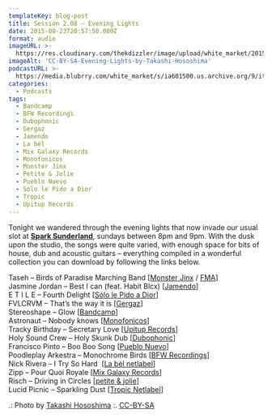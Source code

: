 ```yaml
---
templateKey: blog-post
title: Session 2.08 – Evening Lights
date: 2015-08-23T20:57:58.000Z
format: audio
imageURL: >-
  https://res.cloudinary.com/thekdizzler/image/upload/white_market/2015/08/11368969736_a022818f99_k-e1440357496329.jpg
imageAlt: 'CC-BY-SA-Evening-Lights-by-Takashi-Hososhima'
podcastURL: >-
  https://media.blubrry.com/white_market/s/ia601500.us.archive.org/9/items/WhiteMarket20150823Session208/WhiteMarket-20150823-Session208.mp3
categories:
  - Podcasts
tags:
  - Bandcamp
  - BFW Recordings
  - Dubophonic
  - Gergaz
  - Jamendo
  - La bèl
  - Mix Galaxy Records
  - Monofonicos
  - Monster Jinx
  - Petite & Jolie
  - Pueblo Nuevo
  - Sólo le Pido a Dior
  - Tropic
  - Upitup Records
---
```


Tonight we wandered through the evening lights that now invade our usual slot at **[Spark Sunderland](http://www.sparksunderland.com/)**, sundays between 8pm and 9pm. With the dusk upon the studio, the songs were quite varied, with enough space for bits of house, dub and acoustic guitars – everything compiled in a wonderful collection you can download by following the links below.

Taseh – Birds of Paradise Marching Band \[[Monster Jinx](https://taseh.bandcamp.com/) / [FMA](http://freemusicarchive.org/music/Taseh/Dekotora/)\]  
Jasmine Jordan – Best I can (feat. Habit Blcx) \[[Jamendo](https://www.jamendo.com/en/list/a147554/time-travel-ep)\]  
E T I L E – Fourth Delight \[[Sólo le Pido a Dior](https://sololepidoadior.bandcamp.com/album/spd-08-our-imaginary-friend)\]  
FVLCRVM – That’s the way it is \[[Gergaz](http://www.gergaz.com/portfolio/fvlcrvm-notch-ep/)\]  
Stereoshape – Glow \[[Bandcamp](https://stereoshape.bandcamp.com/album/sepia)\]  
Astronaut – Nobody knows \[[Monofonicos](http://monofonicos.net/mns-005-va-colores-nublados/)\]  
Tracky Birthday – Secretary Love \[[Upitup Records](http://www.upitup.com/tracky/newalbum/)\]  
Holy Sound Crew – Holy Skunk Dub \[[Dubophonic](http://www.dubophonic.com/2015/03/dph020-mexican-stepper-run-tell-remixed.html)\]  
Francisco Pinto – Boo Boo Song \[[Pueblo Nuevo](https://archive.org/details/pn037)\]  
Poodleplay Arkestra – Monochrome Birds \[[BFW Recordings](http://www.bfwrecordings.com/releases/PoodleplayArkestra/MonochromeBirds/)\]  
Nick Rivera – I Try So Hard  \[[La bèl netlabel](http://www.labelnetlabel.com/releases/lbn023-nick-rivera-zamalek)\]  
Zipp – Pour Quoi Royale \[[Mix Galaxy Records](http://mixgalaxyrecords.com/releases/mixg032)\]  
Risch – Driving in Circles \[[petite & jolie](http://archive.org/details/petitejolie004/)\]  
Lucid Picnic – Sparkling Dust \[[Tropic Netlabel](http://www.tropic-netlabel.de/releases/tropic-69/)\]

.: Photo by [Takashi Hososhima](https://www.flickr.com/photos/htakashi/11368969736/) :. [CC-BY-SA](https://creativecommons.org/licenses/by-sa/2.0/)
